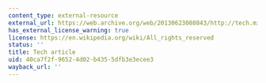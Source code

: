 ```yaml
---
content_type: external-resource
external_url: https://web.archive.org/web/20130623080843/http://tech.mit.edu/V112/N64/athena.64n.html
has_external_license_warning: true
license: https://en.wikipedia.org/wiki/All_rights_reserved
status: ''
title: Tech article
uid: 40ca7f2f-9652-4d02-b435-5dfb3e3ecee3
wayback_url: ''
---
```

